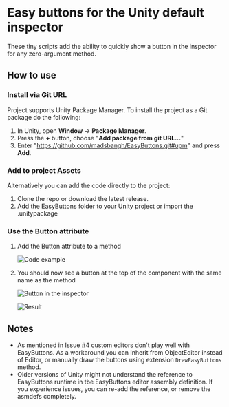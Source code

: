 # Easy buttons for the Unity default inspector
These tiny scripts add the ability to quickly show a button in the inspector for any zero-argument method.

## How to use
### Install via Git URL
Project supports Unity Package Manager. To install the project as a Git package do the following:

1. In Unity, open **Window** -> **Package Manager**.
2. Press the **+** button, choose "**Add package from git URL...**"
3. Enter "https://github.com/madsbangh/EasyButtons.git#upm" and press **Add**.

### Add to project Assets
Alternatively you can add the code directly to the project:

1. Clone the repo or download the latest release.
2. Add the EasyButtons folder to your Unity project or import the .unitypackage

### Use the Button attribute
1. Add the Button attribute to a method

   ![Code example](/Images/example.png)
2. You should now see a button at the top of the component with the same name as the method

   ![Button in the inspector](/Images/inspector.png)

   ![Result](/Images/console.png)

## Notes
- As mentioned in Issue [#4](https://github.com/madsbangh/EasyButtons/issues/4) custom editors don't play well with EasyButtons. As a workaround you can Inherit from ObjectEditor instead of Editor, or manually draw the buttons using extension `DrawEasyButtons` method.
- Older versions of Unity might not understand the reference to EasyButtons runtime in tbe EasyButtons editor assembly definition. If you experience issues, you can re-add the reference, or remove the asmdefs completely.
